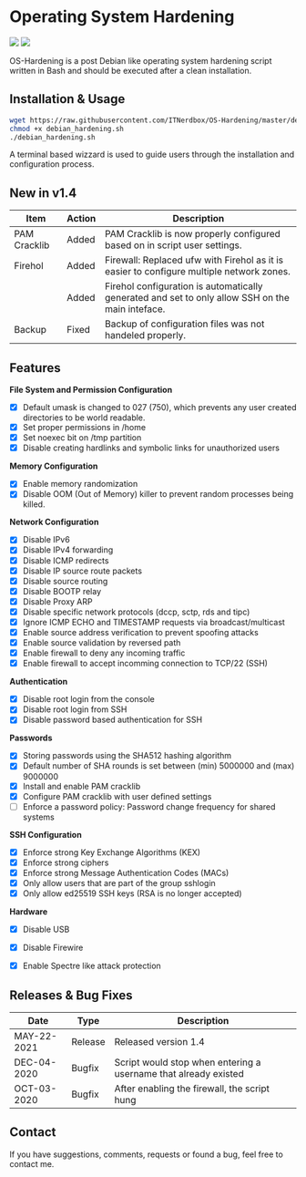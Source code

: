 # Operating System Hardening
![](https://img.shields.io/badge/OS%20Hardening-v1.4-blue) ![](https://img.shields.io/badge/Debian-v10.9-green)


OS-Hardening is a post Debian like operating system hardening script written in Bash and should be executed after a clean installation.
## Installation & Usage

```bash
wget https://raw.githubusercontent.com/ITNerdbox/OS-Hardening/master/debian_hardening.sh
chmod +x debian_hardening.sh
./debian_hardening.sh
```
A terminal based wizzard is used to guide users through the installation and configuration process. 

## New in v1.4
|Item          |Action |Description                                                    |
|--------------|-------|---------------------------------------------------------------|
|PAM Cracklib  |Added  |PAM Cracklib is now properly configured based on in script user settings.|
|Firehol       |Added  |Firewall: Replaced ufw with Firehol as it is easier to configure multiple network zones.|
|              |Added  |Firehol configuration is automatically generated and set to only allow SSH on the main inteface.|
|Backup        |Fixed  |Backup of configuration files was not handeled properly.| 

## Features

**File System and Permission Configuration**
- [x] Default umask is changed to 027 (750), which prevents any user created directories to be world readable.
- [x] Set proper permissions in /home
- [x] Set noexec bit on /tmp partition
- [x] Disable creating hardlinks and symbolic links for unauthorized users

**Memory Configuration**
- [x] Enable memory randomization
- [x] Disable OOM (Out of Memory) killer to prevent random processes being killed.

**Network Configuration**
- [x] Disable IPv6
- [x] Disable IPv4 forwarding
- [x] Disable ICMP redirects
- [x] Disable IP source route packets
- [x] Disable source routing
- [x] Disable BOOTP relay
- [x] Disable Proxy ARP
- [x] Disable specific network protocols (dccp, sctp, rds and tipc)
- [x] Ignore ICMP ECHO and TIMESTAMP requests via broadcast/multicast
- [x] Enable source address verification to prevent spoofing attacks
- [x] Enable source validation by reversed path
- [x] Enable firewall to deny any incoming traffic
- [x] Enable firewall to accept incomming connection to TCP/22 (SSH)

**Authentication**
- [x] Disable root login from the console
- [x] Disable root login from SSH
- [x] Disable password based authentication for SSH

**Passwords**
- [x] Storing passwords using the SHA512 hashing algorithm
- [x] Default number of SHA rounds is set between (min) 5000000 and (max) 9000000
- [x] Install and enable PAM cracklib
- [x] Configure PAM cracklib with user defined settings
- [ ] Enforce a password policy: Password change frequency for shared systems

**SSH Configuration**
- [x] Enforce strong Key Exchange Algorithms (KEX)
- [x] Enforce strong ciphers
- [x] Enforce strong Message Authentication Codes (MACs)
- [x] Only allow users that are part of the group sshlogin
- [x] Only allow ed25519 SSH keys (RSA is no longer accepted)

**Hardware**
- [x] Disable USB
- [x] Disable Firewire
- [x] Enable Spectre like attack protection


## Releases & Bug Fixes

|Date       |Type  |Description                                                     |
|-----------|-------|---------------------------------------------------------------|
|MAY-22-2021|Release|Released version 1.4                                           |
|DEC-04-2020|Bugfix |Script would stop when entering a username that already existed|
|OCT-03-2020|Bugfix |After enabling the firewall, the script hung                   | 

## Contact
If you have suggestions, comments, requests or found a bug, feel free to contact me.
